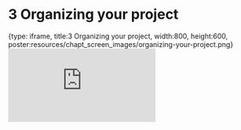 # 3 Organizing your project
 
{type: iframe, title:3 Organizing your project, width:800, height:600, poster:resources/chapt_screen_images/organizing-your-project.png}
![](https://jhudatascience.org/Reproducibility_in_Cancer_Informatics/organizing-your-project.html)
 

 
